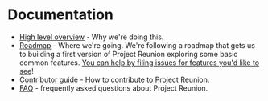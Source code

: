 # Documentation

* [High level overview](https://github.com/microsoft/ProjectReunion/blob/master/README.md) - Why we're doing this.
* [Roadmap](roadmap.md) - Where we're going. We're following a roadmap that 
gets us to building a first version of Project Reunion exploring some basic common features.
  [You can help by filing issues for features you'd like to see](https://github.com/microsoft/ProjectReunion/issues/new/choose)!
* [Contributor guide](contributor-guide.md) - How to contribute to Project Reunion.
* [FAQ](faq.md) - frequently asked questions about Project Reunion.